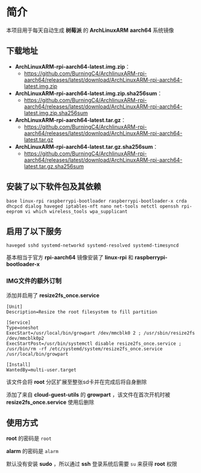# 简介
本项目用于每天自动生成 **树莓派** 的 **ArchLinuxARM** **aarch64** 系统镜像

 ## 下载地址

- **ArchLinuxARM-rpi-aarch64-latest.img.zip**：
  - https://github.com/BurningC4/ArchlinuxARM-rpi-aarch64/releases/latest/download/ArchLinuxARM-rpi-aarch64-latest.img.zip
- **ArchLinuxARM-rpi-aarch64-latest.img.zip.sha256sum**：
  - https://github.com/BurningC4/ArchlinuxARM-rpi-aarch64/releases/latest/download/ArchLinuxARM-rpi-aarch64-latest.img.zip.sha256sum
- **ArchLinuxARM-rpi-aarch64-latest.tar.gz**：
  - https://github.com/BurningC4/ArchlinuxARM-rpi-aarch64/releases/latest/download/ArchLinuxARM-rpi-aarch64-latest.tar.gz
- **ArchLinuxARM-rpi-aarch64-latest.tar.gz.sha256sum**：
  - https://github.com/BurningC4/ArchlinuxARM-rpi-aarch64/releases/latest/download/ArchLinuxARM-rpi-aarch64-latest.tar.gz.sha256sum

 ## 安装了以下软件包及其依赖

  ```
  base linux-rpi raspberrypi-bootloader raspberrypi-bootloader-x crda dhcpcd dialog haveged iptables-nft nano net-tools netctl openssh rpi-eeprom vi which wireless_tools wpa_supplicant
  ```

 ## 启用了以下服务

  ```
  haveged sshd systemd-networkd systemd-resolved systemd-timesyncd
  ```

  基本相当于官方 **rpi-aarch64** 镜像安装了 **linux-rpi** 和 **raspberrypi-bootloader-x**

  ### IMG文件的额外订制
  
  添加并启用了 **resize2fs_once.service**
  
  ```
  [Unit]
  Description=Resize the root filesystem to fill partition

  [Service]
  Type=oneshot
  ExecStart=/usr/local/bin/growpart /dev/mmcblk0 2 ; /usr/sbin/resize2fs /dev/mmcblk0p2
  ExecStartPost=/usr/bin/systemctl disable resize2fs_once.service ; /usr/bin/rm -rf /etc/systemd/system/resize2fs_once.service /usr/local/bin/growpart

  [Install]
  WantedBy=multi-user.target
  ```
  
  该文件会将 **root** 分区扩展至整张sd卡并在完成后将自身删除
  
  添加了来自 **cloud-guest-utils** 的 **growpart** ，该文件在首次开机时被 **resize2fs_once.service** 使用后删除
 
 ## 使用方式

  **root** 的密码是 ```root```
  
  **alarm** 的密码是 ```alarm```
  
  默认没有安装 **sudo** ，所以通过 **ssh** 登录系统后需要 ```su``` 来获得 **root** 权限

